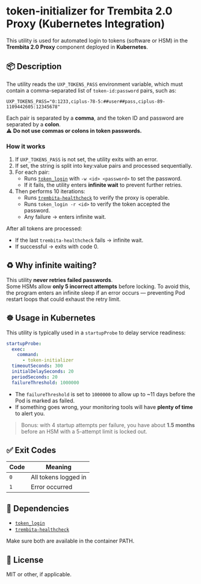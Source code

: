 # token-initializer for Trembita 2.0 Proxy (Kubernetes Integration)

This utility is used for automated login to tokens (software or HSM) in the **Trembita 2.0 Proxy** component deployed in **Kubernetes**.

## 📦 Description

The utility reads the `UXP_TOKENS_PASS` environment variable, which must contain a comma-separated list of `token-id:password` pairs, such as:

```
UXP_TOKENS_PASS="0:1233,ciplus-78-5:##user##pass,ciplus-89-1109442605:12345678"
```

Each pair is separated by a **comma**, and the token ID and password are separated by a **colon**.  
⚠️ **Do not use commas or colons in token passwords.**

### How it works

1. If `UXP_TOKENS_PASS` is not set, the utility exits with an error.
2. If set, the string is split into key:value pairs and processed sequentially.
3. For each pair:
   - Runs [`token_login`](https://github.com/kshypachov/token_login) with `-w <id> <password>` to set the password.
   - If it fails, the utility enters **infinite wait** to prevent further retries.
4. Then performs 10 iterations:
   - Runs [`trembita-healthcheck`](https://github.com/kshypachov/trembita-healthcheck) to verify the proxy is operable.
   - Runs `token_login -r <id>` to verify the token accepted the password.
   - Any failure → enters infinite wait.

After all tokens are processed:
- If the last `trembita-healthcheck` fails → infinite wait.
- If successful → exits with code 0.

## ♻️ Why infinite waiting?

This utility **never retries failed passwords**.  
Some HSMs allow **only 5 incorrect attempts** before locking. To avoid this, the program enters an infinite sleep if an error occurs — preventing Pod restart loops that could exhaust the retry limit.

## ☸️ Usage in Kubernetes

This utility is typically used in a `startupProbe` to delay service readiness:

```yaml
startupProbe:
  exec:
    command:
      - token-initializer
  timeoutSeconds: 300
  initialDelaySeconds: 20
  periodSeconds: 20
  failureThreshold: 1000000
```

- The `failureThreshold` is set to `1000000` to allow up to ~11 days before the Pod is marked as failed.
- If something goes wrong, your monitoring tools will have **plenty of time** to alert you.

> Bonus: with 4 startup attempts per failure, you have about **1.5 months** before an HSM with a 5-attempt limit is locked out.

## ✅ Exit Codes

| Code | Meaning              |
|------|----------------------|
| `0`  | All tokens logged in |
| `1`  | Error occurred       |

## 🔗 Dependencies

- [`token_login`](https://github.com/kshypachov/token_login)
- [`trembita-healthcheck`](https://github.com/kshypachov/trembita-healthcheck)

Make sure both are available in the container PATH.

## 📄 License

MIT or other, if applicable.
